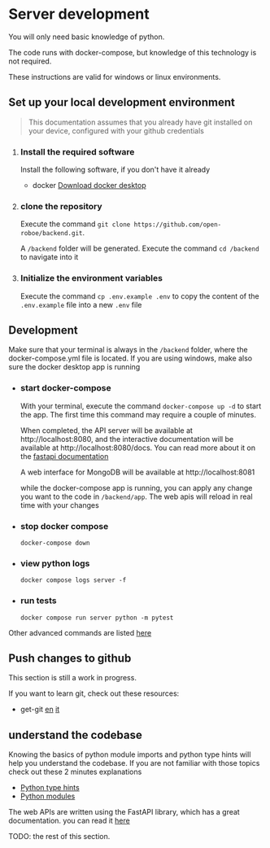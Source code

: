 # Server development

You will only need basic knowledge of python.

The code runs with docker-compose, but knowledge of this technology is not required.

These instructions are valid for windows or linux environments.

## Set up your local development environment

> This documentation assumes that you already have git installed on your device,
> configured with your github credentials

1) ### Install the required software

   Install the following software, if you don't have it already

   - docker [Download docker desktop](https://docs.docker.com/get-docker/)

2) ### clone the repository

   Execute the command `git clone https://github.com/open-roboe/backend.git`.

   A `/backend` folder will be generated. 
   Execute the command `cd /backend` to navigate into it
   

3) ### Initialize the environment variables

   Execute the command `cp .env.example .env` to copy the content of the `.env.example` file into a new `.env` file


## Development

Make sure that your terminal is always in the `/backend` folder, where the
docker-compose.yml file is located.
If you are using windows, make also sure the docker desktop app is running

- ### start docker-compose

  With your terminal, execute the command `docker-compose up -d` to start the app.
  The first time this command may require a couple of minutes.

  When completed, the API server will be available at http://localhost:8080, and
  the interactive documentation will be available at http://localhost:8080/docs.
  You can read more about it on the [fastapi documentation](https://fastapi.tiangolo.com/features/#automatic-docs)

  A web interface for MongoDB will be available at http://localhost:8081

  while the docker-compose app is running, you can apply any change you want to
  the code in `/backend/app`. The web apis will reload in real time with your changes

- ### stop docker compose

  `docker-compose down`

-  ### view python logs

   `docker compose logs server -f`

- ### run tests

  `docker compose run server python -m pytest`

Other advanced commands are listed [here](./advanced-docker.md)

## Push changes to github

This section is still a work in progress.

If you want to learn git, check out these resources:

- get-git [en](https://get-git.readthedocs.io/en/latest/) [it](https://get-git.readthedocs.io/it/latest/)

## understand the codebase

Knowing the basics of python module imports and python type hints will help you
understand the codebase. If you are not familiar with those topics
check out these 2 minutes explanations

- [Python type hints](https://fastapi.tiangolo.com/python-types/)
- [Python modules](./python-modules.md)

The web APIs are written using the FastAPI library, which has a great documentation.
you can read it [here](https://fastapi.tiangolo.com/)

TODO: the rest of this section.
